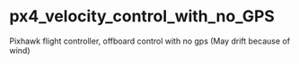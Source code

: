 # px4_velocity_control_with_no_GPS
Pixhawk flight controller, offboard control with no gps (May drift because of wind)
